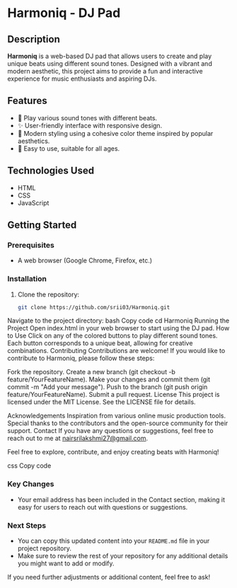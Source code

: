 # Harmoniq - DJ Pad

## Description
**Harmoniq** is a web-based DJ pad that allows users to create and play unique beats using different sound tones. Designed with a vibrant and modern aesthetic, this project aims to provide a fun and interactive experience for music enthusiasts and aspiring DJs.

## Features
- 🎵 Play various sound tones with different beats.
- ✨ User-friendly interface with responsive design.
- 🎨 Modern styling using a cohesive color theme inspired by popular aesthetics.
- 🎉 Easy to use, suitable for all ages.

## Technologies Used
- HTML
- CSS
- JavaScript

## Getting Started

### Prerequisites
- A web browser (Google Chrome, Firefox, etc.)

### Installation
1. Clone the repository:
   ```bash
   git clone https://github.com/srii03/Harmoniq.git
Navigate to the project directory:
bash
Copy code
cd Harmoniq
Running the Project
Open index.html in your web browser to start using the DJ pad.
How to Use
Click on any of the colored buttons to play different sound tones.
Each button corresponds to a unique beat, allowing for creative combinations.
Contributing
Contributions are welcome! If you would like to contribute to Harmoniq, please follow these steps:

Fork the repository.
Create a new branch (git checkout -b feature/YourFeatureName).
Make your changes and commit them (git commit -m "Add your message").
Push to the branch (git push origin feature/YourFeatureName).
Submit a pull request.
License
This project is licensed under the MIT License. See the LICENSE file for details.

Acknowledgements
Inspiration from various online music production tools.
Special thanks to the contributors and the open-source community for their support.
Contact
If you have any questions or suggestions, feel free to reach out to me at nairsrilakshmi27@gmail.com.

Feel free to explore, contribute, and enjoy creating beats with Harmoniq!

css
Copy code

### Key Changes
- Your email address has been included in the Contact section, making it easy for users to reach out with questions or suggestions.

### Next Steps
- You can copy this updated content into your `README.md` file in your project repository.
- Make sure to review the rest of your repository for any additional details you might want to add or modify.

If you need further adjustments or additional content, feel free to ask!
